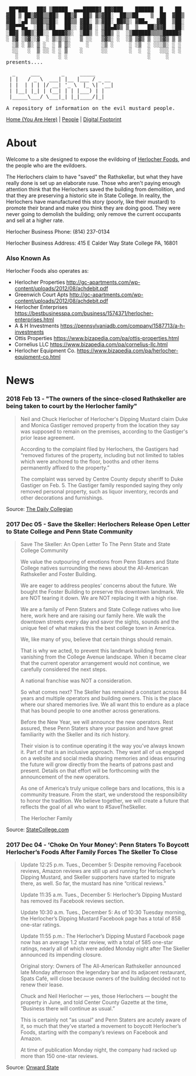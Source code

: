 <pre>
 ██▀███   ██▓ ▒█████  ▄▄▄█████▓ ██▓███    ██████  █    ██ 
▓██ ▒ ██▒▓██▒▒██▒  ██▒▓  ██▒ ▓▒▓██░  ██▒▒██    ▒  ██  ▓██▒
▓██ ░▄█ ▒▒██▒▒██░  ██▒▒ ▓██░ ▒░▓██░ ██▓▒░ ▓██▄   ▓██  ▒██░
▒██▀▀█▄  ░██░▒██   ██░░ ▓██▓ ░ ▒██▄█▓▒ ▒  ▒   ██▒▓▓█  ░██░
░██▓ ▒██▒░██░░ ████▓▒░  ▒██▒ ░ ▒██▒ ░  ░▒██████▒▒▒▒█████▓ 
░ ▒▓ ░▒▓░░▓  ░ ▒░▒░▒░   ▒ ░░   ▒▓▒░ ░  ░▒ ▒▓▒ ▒ ░░▒▓▒ ▒ ▒ 
  ░▒ ░ ▒░ ▒ ░  ░ ▒ ▒░     ░    ░▒ ░     ░ ░▒  ░ ░░░▒░ ░ ░ 
  ░░   ░  ▒ ░░ ░ ░ ▒    ░      ░░       ░  ░  ░   ░░░ ░ ░ 
   ░      ░      ░ ░                          ░     ░     
presents....
</pre>
<pre>
  _     ___       _     _____      
 | |   / _ \  ___| |__ |___ / _ __ 
 | |  | | | |/ __| '_ \  |_ \| '__|
 | |__| |_| | (__| | | |___) | |   
 |_____\___/ \___|_| |_|____/|_|   
                                   
A repository of information on the evil mustard people.
</pre>

[Home (You Are Here)](index.md) | [People](people.md) | [Digital Footprint](footprint.md)

# About

Welcome to a site designed to expose the evildoing of <a href="https://herlocherfoods.com">Herlocher Foods</a>, and the people who are the evildoers.  

The Herlochers claim to have "saved" the Rathskellar, but what they have really done is set up an elaborate ruse.  Those who aren't paying enough attention think that the Herlochers saved the building from demolition, and that they are preserving a historic site in State College.  In reality, the Herlochers have manufactured this story (poorly, like their mustard) to promote their brand and make you think they are doing good.  They were never going to demolish the building; only remove the current occupants and sell at a higher rate.  

Herlocher Business Phone: (814) 237-0134

Herlocher Business Address: 415 E Calder Way State College PA, 16801

### Also Known As

Herlocher Foods also operates as:
- Herlocher Properties <http://gc-apartments.com/wp-content/uploads/2012/08/achdebit.pdf>
- Greenwich Court Apts <http://gc-apartments.com/wp-content/uploads/2012/08/achdebit.pdf>
- Herlocher Enterprises <https://bestbusinesspa.com/business/1574371/herlocher-enterprises.html>
- A & H Investments <https://pennsylvaniadb.com/company/1587713/a-h-investments>
- Ottis Properties <https://www.bizapedia.com/pa/ottis-properties.html>
- Cornelius LLC <https://www.bizapedia.com/pa/cornelius-llc.html>
- Herlocher Equipment Co. <https://www.bizapedia.com/pa/herlocher-equipment-co.html>


# News

### 2018 Feb 13 - "The owners of the since-closed Rathskeller are being taken to court by the Herlocher family"
> Neil and Chuck Herlocher of Herlocher's Dipping Mustard claim Duke and Monica Gastiger removed property from the location they say was supposed to remain on the premises, according to the Gastiger's prior lease agreement. 
>
> According to the complaint filed by Herlochers, the Gastigers had “removed fixtures of the property, including but not limited to tables which were anchored to the floor, booths and other items permanently affixed to the property.”
>
> The complaint was served by Centre County deputy sheriff to Duke Gastiger on Feb. 5. The Gastiger family responded saying they only removed personal property, such as liquor inventory, records and other decorations and furnishings.

Source: <a href="http://www.collegian.psu.edu/news/borough/article_c3b34ec0-1106-11e8-b9b6-27cdee9f9910.html">The Daily Collegian</a>

### 2017 Dec 05 - Save the Skeller: Herlochers Release Open Letter to State College and Penn State Community

> Save The Skeller: An Open Letter To The Penn State and State College Community
> 
> We value the outpouring of emotions from Penn Staters and State College natives surrounding the news about the All-American Rathskeller and Foster Building.
> 
> We are eager to address peoples’ concerns about the future. We bought the Foster Building to preserve this downtown landmark. We are NOT tearing it down. We are NOT replacing it with a high rise.
> 
> We are a family of Penn Staters and State College natives who live here, work here and are raising our family here. We walk the downtown streets every day and savor the sights, sounds and the unique feel of what makes this the best college town in America.
> 
> We, like many of you, believe that certain things should remain.
> 
> That is why we acted, to prevent this landmark building from vanishing from the College Avenue landscape. When it became clear that the current operator arrangement would not continue, we carefully considered the next steps.
> 
> A national franchise was NOT a consideration.
> 
> So what comes next? The Skeller has remained a constant across 84 years and multiple operators and building owners. This is the place where our shared memories live. We all want this to endure as a place that has bound people to one another across generations.
> 
> Before the New Year, we will announce the new operators. Rest assured, these Penn Staters share your passion and have great familiarity with the Skeller and its rich history.
> 
> Their vision is to continue operating it the way you’ve always known it. Part of that is an inclusive approach. They want all of us engaged on a website and social media sharing memories and ideas ensuring the future will grow directly from the hearts of patrons past and present. Details on that effort will be forthcoming with the announcement of the new operators.
> 
> As one of America’s truly unique college bars and locations, this is a community treasure. From the start, we understood the responsibility to honor the tradition. We believe together, we will create a future that reflects the goal of all who want to #SaveTheSkeller.
> 
> The Herlocher Family

Source: [StateCollege.com](http://www.statecollege.com/news/local-news/save-the-skeller-herlochers-release-open-letter-to-state-college-and-penn-state-community,1474729/)

### 2017 Dec 04 - ‘Choke On Your Money’: Penn Staters To Boycott Herlocher’s Foods After Family Forces The Skeller To Close
> Update 12:25 p.m. Tues., December 5: Despite removing Facebook reviews, Amazon reviews are still up and running for Herlocher’s Dipping Mustard, and Skeller supporters have started to migrate there, as well. So far, the mustard has nine “critical reviews.”
>
> Update 11:35 a.m. Tues., December 5: Herlocher’s Dipping Mustard has removed its Facebook reviews section.
>
> Update 10:30 a.m. Tues., December 5: As of 10:30 Tuesday morning, the Herlocher’s Dipping Mustard Facebook page has a total of 858 one-star ratings.
> 
> Update 11:55 p.m.: The Herlocher’s Dipping Mustard Facebook page now has an average 1.2 star review, with a total of 585 one-star ratings, nearly all of which were added Monday night after The Skeller announced its impending closure.
> 
> Original story: Owners of The All-American Rathskeller announced late Monday afternoon the legendary bar and its adjacent restaurant, Spats Café, will close because owners of the building decided not to renew their lease. 
>
> Chuck and Neil Herlocher — yes, those Herlochers — bought the property in June, and told Center County Gazette at the time, “Business there will continue as usual.”
>
> This is certainly not “as usual” and Penn Staters are acutely aware of it, so much that they’ve started a movement to boycott Herlocher’s Foods, starting with the company’s reviews on Facebook and Amazon.
>
> At time of publication Monday night, the company had racked up more than 150 one-star reviews.

Source: [Onward State](https://onwardstate.com/2017/12/04/choke-on-your-money-penn-staters-to-boycott-herlochers-foods-after-family-forces-the-skeller-to-close/)

